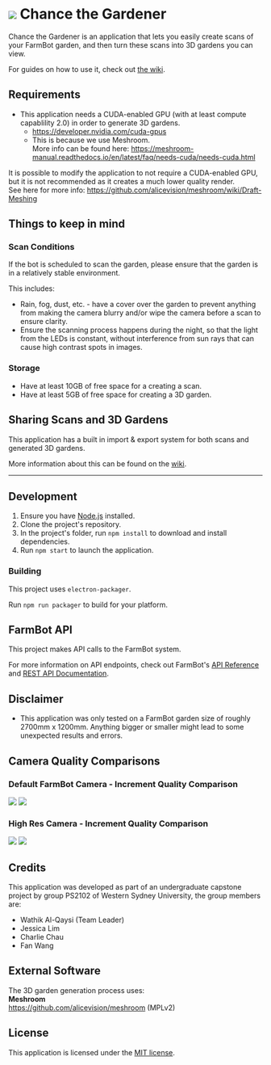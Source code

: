 # ![](https://raw.githubusercontent.com/jonathonwolfe/chance-the-gardener/master/img/Chance-the-Gardener_logo_icon.png) Chance the Gardener
Chance the Gardener is an application that lets you easily create scans of your FarmBot garden, and then turn these scans into 3D gardens you can view.

For guides on how to use it, check out [the wiki](https://github.com/jonathonwolfe/chance-the-gardener/wiki).

## Requirements
- This application needs a CUDA-enabled GPU (with at least compute capablility 2.0) in order to generate 3D gardens.  
	- https://developer.nvidia.com/cuda-gpus
	- This is because we use Meshroom.  
	More info can be found here: https://meshroom-manual.readthedocs.io/en/latest/faq/needs-cuda/needs-cuda.html

It is possible to modify the application to not require a CUDA-enabled GPU, but it is not recommended as it creates a much lower quality render.  
See here for more info: https://github.com/alicevision/meshroom/wiki/Draft-Meshing

## Things to keep in mind
### Scan Conditions
If the bot is scheduled to scan the garden, please ensure that the garden is in a relatively stable environment. 

This includes:
- Rain, fog, dust, etc. - have a cover over the garden to prevent anything from making the camera blurry and/or wipe the camera before a scan to ensure clarity.
- Ensure the scanning process happens during the night, so that the light from the LEDs is constant, without interference from sun rays that can cause high contrast spots in images.

### Storage
- Have at least 10GB of free space for a creating a scan.
- Have at least 5GB of free space for creating a 3D garden.

## Sharing Scans and 3D Gardens
This application has a built in import & export system for both scans and generated 3D gardens. 

More information about this can be found on the [wiki](https://github.com/jonathonwolfe/chance-the-gardener/wiki).

---

## Development
1. Ensure you have [Node.js](https://nodejs.org/en/download/) installed. 
2. Clone the project's repository.
3. In the project's folder, run `npm install` to download and install dependencies.
4. Run `npm start` to launch the application.

### Building
This project uses `electron-packager`. 

Run `npm run packager` to build for your platform.

## FarmBot API
This project makes API calls to the FarmBot system. 

For more information on API endpoints, check out FarmBot's [API Reference](https://hexdocs.pm/farmbot/api-reference.html) and [REST API Documentation](https://developer.farm.bot/v14/Documentation/web-app/rest-api).

## Disclaimer
- This application was only tested on a FarmBot garden size of roughly 2700mm x 1200mm. Anything bigger or smaller might lead to some unexpected results and errors.

## Camera Quality Comparisons
### Default FarmBot Camera - Increment Quality Comparison
![](https://raw.githubusercontent.com/jonathonwolfe/chance-the-gardener/master/img/Render-Quality-Comparison-Using-the-default-Farmbot-camera.png)
![](https://raw.githubusercontent.com/jonathonwolfe/chance-the-gardener/master/img/Render-Quality-Comparison-Using-the-default-Farmbot-camera-2.png)

### High Res Camera - Increment Quality Comparison
![](https://raw.githubusercontent.com/jonathonwolfe/chance-the-gardener/master/img/Render-Quality-Comparison-Using-a-high-res-camera.png)
![](https://raw.githubusercontent.com/jonathonwolfe/chance-the-gardener/master/img/Render-Quality-Comparison-Using-a-high-res-camera-2.png)

## Credits
This application was developed as part of an undergraduate capstone project by group PS2102 of Western Sydney University, the group members are:
- Wathik Al-Qaysi (Team Leader)
- Jessica Lim
- Charlie Chau
- Fan Wang

## External Software
The 3D garden generation process uses:  
**Meshroom**  
https://github.com/alicevision/meshroom (MPLv2)

## License
This application is licensed under the [MIT license](https://github.com/jonathonwolfe/chance-the-gardener/blob/master/LICENSE).